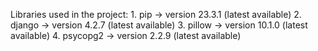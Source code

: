Libraries used in the project:
    1. pip -> version 23.3.1 (latest available)
    2. django -> version 4.2.7 (latest available)
    3. pillow -> version 10.1.0 (latest available)
    4. psycopg2 -> version 2.2.9 (latest available)